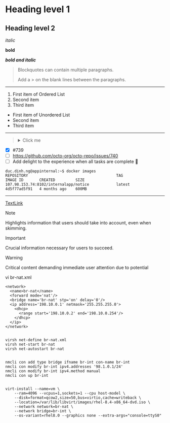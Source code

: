 # Heading level 1
## Heading level 2

*italic*

**bold**

***bold and italic***

> Blockquotes can contain multiple paragraphs.
>
> Add a > on the blank lines between the paragraphs.

---
1. First item of Ordered List
2. Second item
3. Third item

- First item of Unordered List
- Second item
- Third item

---
> <details>
>  <summary>Click me</summary>
>  
>  ```js
>  function logSomething(something) {
>    console.log('Something', something);
>  }
>  ```
> </details>

- [x] #739
- [ ] https://github.com/octo-org/octo-repo/issues/740
- [ ] Add delight to the experience when all tasks are complete :tada:

```console
duc.dinh.ng@appinternal:~$ docker images
REPOSITORY                                       TAG                          IMAGE ID       CREATED         SIZE
107.98.153.74:8102/internalapp/notice            latest                       4d5f77ad5f91   4 months ago    600MB
```

---
[TextLink](https://link-url-here.org)

> [!NOTE]
> Highlights information that users should take into account, even when skimming.

> [!IMPORTANT]
> Crucial information necessary for users to succeed.

> [!WARNING]
> Critical content demanding immediate user attention due to potential 



vi br-nat.xml

```console
<network>
  <name>br-nat</name>
  <forward mode='nat'/>
  <bridge name='br-nat' stp='on' delay='0'/>
  <ip address='198.10.0.1' netmask='255.255.255.0'>
    <dhcp>
      <range start='198.10.0.2' end='198.10.0.254'/>
    </dhcp>
  </ip>
</network>


virsh net-define br-nat.xml
virsh net-start br-nat
virsh net-autostart br-nat


nmcli con add type bridge ifname br-int con-name br-int
nmcli con modify br-int ipv4.addresses '98.1.0.1/24'
nmcli con modify br-int ipv4.method manual
nmcli con up br-int


virt-install --name=vm \
    --ram=4096 --vcpus=1,sockets=1 --cpu host-model \
    --disk=format=qcow2,size=50,bus=virtio,cache=writeback \
    --location=/var/lib/libvirt/images/rhel-8.4-x86_64-dvd.iso \
    --network network=br-nat \
    --network bridge=br-int \
    --os-variant=rhel8.0 --graphics none --extra-args="console=ttyS0"
```











    


